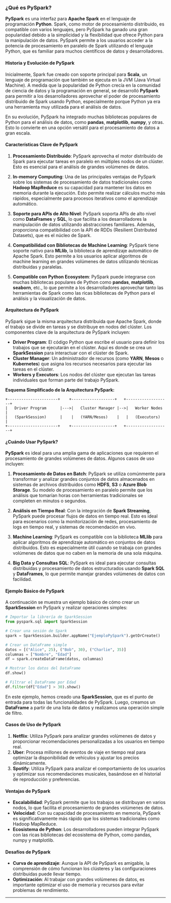 ### ¿Qué es PySpark?

**PySpark** es una interfaz para **Apache Spark** en el lenguaje de programación **Python**. Spark, como motor de procesamiento distribuido, es compatible con varios lenguajes, pero PySpark ha ganado una gran popularidad debido a la simplicidad y la flexibilidad que ofrece Python para la manipulación de datos. PySpark permite a los usuarios acceder a la potencia de procesamiento en paralelo de Spark utilizando el lenguaje Python, que es familiar para muchos científicos de datos y desarrolladores.

#### Historia y Evolución de PySpark

Inicialmente, Spark fue creado con soporte principal para **Scala**, un lenguaje de programación que también se ejecuta en la JVM (Java Virtual Machine). A medida que la popularidad de Python crecía en la comunidad de ciencia de datos y la programación en general, se desarrolló **PySpark** para permitir a los desarrolladores aprovechar el poder de procesamiento distribuido de Spark usando Python, especialmente porque Python ya era una herramienta muy utilizada para el análisis de datos.

En su evolución, PySpark ha integrado muchas bibliotecas populares de Python para el análisis de datos, como **pandas**, **matplotlib**, **numpy**, y otras. Esto lo convierte en una opción versátil para el procesamiento de datos a gran escala.

#### Características Clave de PySpark

1. **Procesamiento Distribuido**: 
   PySpark aprovecha el motor distribuido de Spark para ejecutar tareas en paralelo en múltiples nodos de un clúster. Esto es esencial para el análisis de grandes volúmenes de datos.

2. **In-memory Computing**:
   Una de las principales ventajas de PySpark sobre los sistemas de procesamiento de datos tradicionales como **Hadoop MapReduce** es su capacidad para mantener los datos en memoria durante la ejecución. Esto permite realizar cálculos mucho más rápidos, especialmente para procesos iterativos como el aprendizaje automático.

3. **Soporte para APIs de Alto Nivel**:
   PySpark soporta APIs de alto nivel como **DataFrames** y **SQL**, lo que facilita a los desarrolladores la manipulación de datos utilizando abstracciones familiares. Además, proporciona compatibilidad con la API de RDDs (Resilient Distributed Datasets), que es el núcleo de Spark.

4. **Compatibilidad con Bibliotecas de Machine Learning**:
   PySpark tiene soporte nativo para **MLlib**, la biblioteca de aprendizaje automático de Apache Spark. Esto permite a los usuarios aplicar algoritmos de machine learning en grandes volúmenes de datos utilizando técnicas distribuidas y paralelas.

5. **Compatible con Python Ecosystem**:
   PySpark puede integrarse con muchas bibliotecas populares de Python como **pandas**, **matplotlib**, **seaborn**, etc., lo que permite a los desarrolladores aprovechar tanto las herramientas de Spark como las ricas bibliotecas de Python para el análisis y la visualización de datos.

#### Arquitectura de PySpark

PySpark sigue la misma arquitectura distribuida que Apache Spark, donde el trabajo se divide en tareas y se distribuye en nodos del clúster. Los componentes clave de la arquitectura de PySpark incluyen:

- **Driver Program**: El código Python que escribe el usuario para definir los trabajos que se ejecutarán en el clúster. Aquí es donde se crea un **SparkSession** para interactuar con el clúster de Spark.
- **Cluster Manager**: Un administrador de recursos (como **YARN**, **Mesos** o **Kubernetes**) que asigna los recursos necesarios para ejecutar las tareas en el clúster.
- **Workers y Executors**: Los nodos del clúster que ejecutan las tareas individuales que forman parte del trabajo PySpark.

**Esquema Simplificado de la Arquitectura PySpark:**
```
+----------------------+    +-------------------+   +-------------------+
|   Driver Program      |--->|   Cluster Manager |-->|   Worker Nodes     |
|   (SparkSession)      |    |   (YARN/Mesos)    |   |   (Executors)      |
+----------------------+    +-------------------+   +-------------------+
```

#### ¿Cuándo Usar PySpark?

**PySpark** es ideal para una amplia gama de aplicaciones que requieren el procesamiento de grandes volúmenes de datos. Algunos casos de uso incluyen:

1. **Procesamiento de Datos en Batch**: PySpark se utiliza comúnmente para transformar y analizar grandes conjuntos de datos almacenados en sistemas de archivos distribuidos como **HDFS**, **S3** o **Azure Blob Storage**. Su modelo de procesamiento en paralelo permite que los análisis que tomarían horas con herramientas tradicionales se completen en minutos o segundos.

2. **Análisis en Tiempo Real**: Con la integración de **Spark Streaming**, PySpark puede procesar flujos de datos en tiempo real. Esto es ideal para escenarios como la monitorización de redes, procesamiento de logs en tiempo real, y sistemas de recomendación en vivo.

3. **Machine Learning**: PySpark es compatible con la biblioteca **MLlib** para aplicar algoritmos de aprendizaje automático en conjuntos de datos distribuidos. Esto es especialmente útil cuando se trabaja con grandes volúmenes de datos que no caben en la memoria de una sola máquina.

4. **Big Data y Consultas SQL**: PySpark es ideal para ejecutar consultas distribuidas y procesamiento de datos estructurados usando **Spark SQL** y **DataFrames**, lo que permite manejar grandes volúmenes de datos con facilidad.

#### Ejemplo Básico de PySpark

A continuación se muestra un ejemplo básico de cómo crear un **SparkSession** en PySpark y realizar operaciones simples:

```python
# Importar la librería de SparkSession
from pyspark.sql import SparkSession

# Crear una sesión de Spark
spark = SparkSession.builder.appName("EjemploPySpark").getOrCreate()

# Crear un DataFrame simple
datos = [("Alice", 25), ("Bob", 30), ("Charlie", 35)]
columnas = ["Nombre", "Edad"]
df = spark.createDataFrame(datos, columnas)

# Mostrar los datos del DataFrame
df.show()

# Filtrar el DataFrame por Edad
df.filter(df["Edad"] > 30).show()
```

En este ejemplo, hemos creado una **SparkSession**, que es el punto de entrada para todas las funcionalidades de PySpark. Luego, creamos un **DataFrame** a partir de una lista de datos y realizamos una operación simple de filtro.

#### Casos de Uso de PySpark

1. **Netflix**: Utiliza PySpark para analizar grandes volúmenes de datos y proporcionar recomendaciones personalizadas a los usuarios en tiempo real.
2. **Uber**: Procesa millones de eventos de viaje en tiempo real para optimizar la disponibilidad de vehículos y ajustar los precios dinámicamente.
3. **Spotify**: Utiliza PySpark para analizar el comportamiento de los usuarios y optimizar sus recomendaciones musicales, basándose en el historial de reproducción y preferencias.

#### Ventajas de PySpark

- **Escalabilidad**: PySpark permite que los trabajos se distribuyan en varios nodos, lo que facilita el procesamiento de grandes volúmenes de datos.
- **Velocidad**: Con su capacidad de procesamiento en memoria, PySpark es significativamente más rápido que los sistemas tradicionales como Hadoop MapReduce.
- **Ecosistema de Python**: Los desarrolladores pueden integrar PySpark con las ricas bibliotecas del ecosistema de Python, como pandas, numpy y matplotlib.

#### Desafíos de PySpark

- **Curva de aprendizaje**: Aunque la API de PySpark es amigable, la comprensión de cómo funcionan los clústeres y las configuraciones distribuidas puede llevar tiempo.
- **Optimización**: Al trabajar con grandes volúmenes de datos, es importante optimizar el uso de memoria y recursos para evitar problemas de rendimiento.

---

